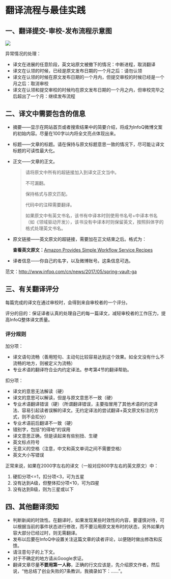 # **翻译流程与最佳实践**

## **一、翻译提交-审校-发布流程示意图**

![](http://twerc.github.io/images/raven_review.jpg)

异常情况的处理：

* 译文在进展的任意阶段，英文站原文被撤下的情况：中断进程，取消翻译
* 译文在认领的时候，已经是原文发布日期的一个月之后：请勿认领
* 译文在认领的时候在原文发布日期的一个月内，但提交审校的时候已经是一个月之后：取消审校
* 译文在认领和提交审校的时候均在原文发布日期的一个月之内，但审校完毕之后超出了一个月：继续发布流程

## **二、译文中需要包含的信息**

* 摘要——显示在网站首页或者搜索结果中的简要介绍，将成为InfoQ微博文案的初始内容。尽量在100字以内将全文亮点体现出来。
* 标题——文章的标题。请在保持与原文标题意思一致的情况下，尽可能让译文标题的可读性最大化。
* 正文——文章的正文。

  > 请将原文中所有的超链接加入到译文正文当中。
  >
  > 不可漏翻。
  >
  > 保持格式与原文匹配。
  >
  > 代码中的注释需要翻译。
  >
  > 如果原文中有英文书名，该书有中译本时则使用书名号+中译本书名（如《领域驱动开发》），该书没有中译本时则保留英文，按照斜体字的格式处理英文书名。

* 原文链接——英文原文的超链接，需要加在正文结束之后。格式为：

  **查看英文原文：**[Amazon Provides Simple Workflow Service Recipes](http://www.infoq.com/news/2012/11/swfrecipes)

* 译者信息——你自己的名字，以及微博账号。这条信息可选。

范文：http://www.infoq.com/cn/news/2017/05/spring-vault-ga

## **三、有关翻译评分**

每篇完成的译文在通过审校时，会得到来自审校者的一个评分。

评分的目的：保证译者认真的处理自己的每一篇译文，减轻审校者的工作压力，提高InfoQ整体译文质量。

### **评分规则**

加分项：

* 译文语句流畅（善用短句、主动句比较容易达到这个效果。如全文没有什么不流畅的地方，则被定义为流畅）
* 专业术语的翻译符合业内约定译法。参考第4节的翻译帮助。

扣分项：

* 译文的意思无法解读（硬）
* 译文的意思可以解读，但是与原文意思不一致（硬）
* 专业术语翻译错误（硬）（所谓翻译错误，主要指冒用了其他术语的约定译法、容易引起读者误解的译文。无约定译法的尝试翻译+英文原文标注的方式，则不会扣分）
* 专业术语前后翻译不一致（硬）
* 错别字，包括“的得地”的误用
* 译文意思正确，但是读起来有些别扭、生硬
* 英文标点符号
* 无意义的空格（注意，中文和英文单词之间不需要空格）
* 英文大小写错误

正常来说，如果在2000字左右的译文（一般对应800字左右的英文原文）中：

1. 硬扣分项&lt;=1，扣分项&lt;3，可为五星
2. 没有达到A级，但整体扣分项&lt;10，可为四星
3. 没有达到B级，则为三星或以下

## **四、其他翻译须知**

* 判断新闻的时效性。在翻译时，如果发现某些时效性的内容，要谨慎对待，可以根据当前的事件状态进行修改，而不要沿用原文发布时的状态，另外如果内容大部分已经过时，则无需翻译。
* 发布以后要在InfoQ中设置关注这篇文章的读者评论，以便随时做出修改和反馈。
* 请注意句子的上下文。
* 对于不确定的地方请从Google求证。
* 翻译文章尽量**不要用第一人称**，正确的行文应该是，先介绍原文作者，然后说，“他总结了创业失败的7条教训，我摘录如下：……”。



